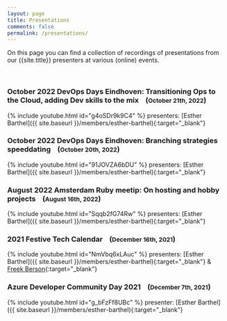 ```yaml
---
layout: page
title: Presentations
comments: false
permalink: /presentations/
---
```

On this page you can find a collection of recordings of presentations from our {{site.title}} presenters at various (online) events.

&nbsp;

### October 2022 DevOps Days Eindhoven: Transitioning Ops to the Cloud, adding Dev skills to the mix &nbsp;&nbsp;&nbsp;(<small>October 21th, 2022</small>)

{% include youtube.html id="g4oSDr9k9C4" %}
presenters: [Esther Barthel]({{ site.baseurl }}/members/esther-barthel){:target="_blank"}
&nbsp;
&nbsp;

### October 2022 DevOps Days Eindhoven: Branching strategies speeddating &nbsp;&nbsp;&nbsp;(<small>October 20th, 2022</small>)

{% include youtube.html id="91JOVZA6bDU" %}
presenters: [Esther Barthel]({{ site.baseurl }}/members/esther-barthel){:target="_blank"}
&nbsp;
&nbsp;

### August 2022 Amsterdam Ruby meetip: On hosting and hobby projects &nbsp;&nbsp;&nbsp;(<small>August 16th, 2022</small>)

{% include youtube.html id="Sqqb2fG74Rw" %}
presenters: [Esther Barthel]({{ site.baseurl }}/members/esther-barthel){:target="_blank"}
&nbsp;
&nbsp;

### 2021 Festive Tech Calendar &nbsp;&nbsp;&nbsp;(<small>December 16th, 2021</small>)

{% include youtube.html id="NmVbq6xLAuc" %}
presenters: [Esther Barthel]({{ site.baseurl }}/members/esther-barthel){:target="_blank"} & [Freek Berson](https://www.linkedin.com/in/freekberson/){:target="_blank"}
&nbsp;
&nbsp;

### Azure Developer Community Day 2021 &nbsp;&nbsp;&nbsp;(<small>December 7th, 2021</small>)

{% include youtube.html id="g_bFzFf8UBc" %}
presenter: [Esther Barthel]({{ site.baseurl }}/members/esther-barthel){:target="_blank"}

&nbsp;
&nbsp;
